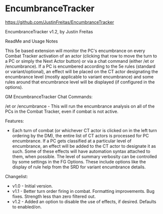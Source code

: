 # EncumbranceTracker

https://github.com/JustinFreitas/EncumbranceTracker

EncumbranceTracker v1.2, by Justin Freitas

ReadMe and Usage Notes

This 5e based extension will monitor the PC's encumbrance on every Combat Tracker activation of an actor (clicking that row to move the turn to a PC or simply the Next Actor button) or via a chat command (either /et or /encumbrance).  If a PC is encumbered according to the 5e rules (standard or variant/optional), an effect will be placed on the CT actor designating the encumbrance level (mostly applicable to variant encumbrance) and some rules around that encumbrance level will be displayed (if configured in the options).

GM EncumbranceTracker Chat Commands:

/et or /encumbrance - This will run the encumbrance analysis on all of the PCs in the Combat Tracker, even if combat is not active.

Features:
- Each turn of combat (or whichever CT actor is clicked on in the left turn ordering by the DM), the entire list of CT actors is processed for PC encumbrance.  If a PC gets classified at a particular level of encumbrance, an effect will be added to the CT actor to designate it as such.  Some of these effects will have automation syntax attached to them, when possible.  The level of summary verbosity can be controlled by some settings in the FG Options.  These include options like the display of rule help from the SRD for variant encumbrance details.


Changelist:
- v1.0 - Initial version.
- v1.1 - Better turn order firing in combat.  Formatting improvements.  Bug fixes.  Strength less than zero filtered out.
- v1.2 - Added an option to disable the use of effects, if desired.  Defaults to enabled/on.